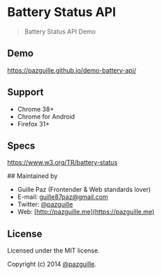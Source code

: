 # Battery Status API

> Battery Status API Demo

## Demo
https://pazguille.github.io/demo-battery-api/

## Support
- Chrome 38+
- Chrome for Android
- Firefox 31+

## Specs
https://www.w3.org/TR/battery-status

## Maintained by
- Guille Paz (Frontender & Web standards lover)
- E-mail: [guille87paz@gmail.com](mailto:guille87paz@gmail.com)
- Twitter: [@pazguille](https://twitter.com/pazguille)
- Web: [http://pazguille.me](https://pazguille.me)

## License
Licensed under the MIT license.

Copyright (c) 2014 [@pazguille](https://twitter.com/pazguille).
